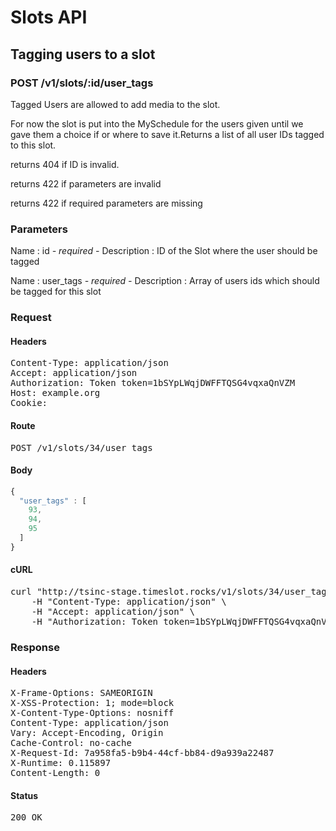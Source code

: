 # Slots API

## Tagging users to a slot

### POST /v1/slots/:id/user_tags

Tagged Users are allowed to add media to the slot.

For now the slot is put into the MySchedule for the users given until we gave them a choice if or where to save it.Returns a list of all user IDs tagged to this slot.

returns 404 if ID is invalid.

returns 422 if parameters are invalid

returns 422 if required parameters are missing

### Parameters

Name : id *- required -*
Description : ID of the Slot where the user should be tagged

Name : user_tags *- required -*
Description : Array of users ids which should be tagged for this slot

### Request

#### Headers

<pre>Content-Type: application/json
Accept: application/json
Authorization: Token token=1bSYpLWqjDWFFTQSG4vqxaQnVZM
Host: example.org
Cookie: </pre>

#### Route

<pre>POST /v1/slots/34/user_tags</pre>

#### Body
```javascript
{
  "user_tags" : [
    93,
    94,
    95
  ]
}
```


#### cURL

<pre class="request">curl &quot;http://tsinc-stage.timeslot.rocks/v1/slots/34/user_tags&quot; -d &#39;{&quot;user_tags&quot;:[93,94,95]}&#39; -X POST \
	-H &quot;Content-Type: application/json&quot; \
	-H &quot;Accept: application/json&quot; \
	-H &quot;Authorization: Token token=1bSYpLWqjDWFFTQSG4vqxaQnVZM&quot;</pre>

### Response

#### Headers

<pre>X-Frame-Options: SAMEORIGIN
X-XSS-Protection: 1; mode=block
X-Content-Type-Options: nosniff
Content-Type: application/json
Vary: Accept-Encoding, Origin
Cache-Control: no-cache
X-Request-Id: 7a958fa5-b9b4-44cf-bb84-d9a939a22487
X-Runtime: 0.115897
Content-Length: 0</pre>

#### Status

<pre>200 OK</pre>

